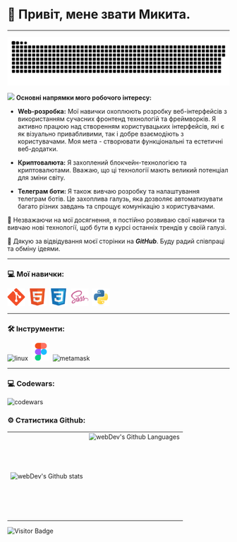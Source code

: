 
# 👋 Привіт, мене звати Микита.

---

<p align="center">
 <img width="600" src="assets/github-snake.svg" alt="snake"/>
</p>

<img src="https://media.giphy.com/media/WUlplcMpOCEmTGBtBW/giphy.gif" width="30px"> **Основні напрямки мого робочого інтересу:**

 - **Web-розробка:** Мої навички охоплюють розробку веб-інтерфейсів з використанням сучасних фронтенд технологій та фреймворків. Я активно працюю над створенням користувацьких інтерфейсів, які є як візуально привабливими, так і добре взаємодіють з користувачами. Моя мета - створювати функціональні та естетичні веб-додатки.

 - **Криптовалюта:** Я захоплений блокчейн-технологією та криптовалютами. Вважаю, що ці технології мають великий потенціал для зміни світу.

 - **Телеграм боти:** Я також вивчаю розробку та налаштування телеграм ботів. Це захоплива галузь, яка дозволяє автоматизувати багато різних завдань та спрощує комунікацію з користувачами.

 🌱 Незважаючи на мої досягнення, я постійно розвиваю свої навички та вивчаю нові технології, щоб бути в курсі останніх трендів у своїй галузі.

 🚀 Дякую за відвідування моєї сторінки на ***GitHub***. Буду радий співпраці та обміну ідеями. 

---

### 💻 Мої навички:

<div>
 <img src="https://github.com/devicons/devicon/blob/master/icons/git/git-original.svg" title="git" alt="git" width="40" height="40"/>&nbsp
 <img src="https://github.com/devicons/devicon/blob/master/icons/html5/html5-original.svg" title="html5" alt="html5" width="40" height="40"/>&nbsp
 <img src="https://github.com/devicons/devicon/blob/master/icons/css3/css3-original.svg" title="css" alt="css" width="40" height="40"/>&nbsp
 <img src="https://github.com/devicons/devicon/blob/master/icons/sass/sass-original.svg" title="sass/scss" alt="sass/scss" width="40" height="40"/>&nbsp
 <img src="https://github.com/devicons/devicon/blob/master/icons/python/python-original.svg" title="python" alt="python" width="40" height="40"/>&nbsp
</div>

---

### 🛠 Інструменти:

<div>
 <img src="https://raw.githubusercontent.com/danielcranney/readme-generator/main/public/icons/skills/linux-colored.svg" title="linux" alt="linux" width="40" height="40"/>&nbsp
 <img src="https://github.com/devicons/devicon/blob/master/icons/figma/figma-original.svg" title="figma" alt="figma" width="40" height="40"/>&nbsp
 <img src="https://raw.githubusercontent.com/danielcranney/readme-generator/main/public/icons/skills/metamask-colored.svg" title="metamask" alt="metamask" width="40" height="40"/>&nbsp
</div>

---

### 💻 Codewars:

![codewars](https://www.codewars.com/users/CyberPsychoPlus/badges/large)

### ⚙️ Статистика Github:

<table>
  <tr>
    <td>
      <img align="left" src="http://github-readme-streak-stats.herokuapp.com?user=CyberPsychoPlus&theme=dark&background=000000" alt="webDev's Github stats" />
    </td>
    <td>
      <img height="195px" align="right" alt="webDev's Github Languages" src="https://github-readme-stats-sigma-five.vercel.app/api/top-langs/?username=CyberPsychoPlus&layout=compact&theme=vision-friendly-dark" />
    </td>
  </tr>
</table>

![Visitor Badge](https://visitor-badge.laobi.icu/badge?page_id=CyberPsychoPlus)
